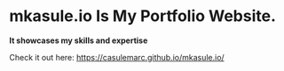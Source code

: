 # mkasule.io Is My Portfolio Website.

<b>It showcases my skills and expertise</b>

Check it out here: https://casulemarc.github.io/mkasule.io/
